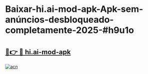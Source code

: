 # Baixar-hi.ai-mod-apk-Apk-sem-anúncios-desbloqueado-completamente-2025-#h9u1o

# <h2><a href="https://ainizakaria.my?title=hi.ai-mod-apk&ref=24M">🔗👉 🔴 hi.ai-mod-apk</a></h2>

[![acn](https://github.com/user-attachments/assets/0f9c940e-d8b0-45ae-aac7-cd30a18b3e1c)](https://ainizakaria.my?title=hi.ai-mod-apk&ref=24M)

